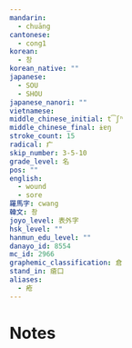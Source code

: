 ```yaml
---
mandarin:
  - chuāng
cantonese:
  - cong1
korean:
  - 창
korean_native: ""
japanese:
  - SOU
  - SHOU
japanese_nanori: ""
vietnamese:
middle_chinese_initial: t͡ʃʰ
middle_chinese_final: ɨɐŋ
stroke_count: 15
radical: 疒
skip_number: 3-5-10
grade_level: 名
pos: ""
english:
  - wound
  - sore
羅馬字: cwang
韓文: 촹
joyo_level: 表外字
hsk_level: ""
hanmun_edu_level: ""
danayo_id: 8554
mc_id: 2966
graphemic_classification: 倉
stand_in: 瘡口
aliases:
  - 疮
---
```


# Notes
